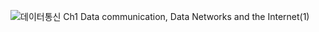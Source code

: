 ![데이터통신 Ch1  Data communication, Data Networks and the Internet(1)](https://user-images.githubusercontent.com/101881124/197335771-07480e87-e08c-4386-a2ee-33bd9c1d50ca.jpg)
